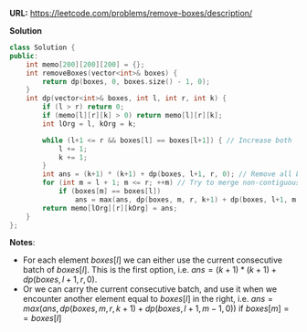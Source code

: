 **URL:** https://leetcode.com/problems/remove-boxes/description/

**Solution**
```C++
class Solution {
public:
    int memo[200][200][200] = {};
    int removeBoxes(vector<int>& boxes) {
        return dp(boxes, 0, boxes.size() - 1, 0);
    }
    int dp(vector<int>& boxes, int l, int r, int k) {
        if (l > r) return 0;
        if (memo[l][r][k] > 0) return memo[l][r][k];
        int lOrg = l, kOrg = k;

        while (l+1 <= r && boxes[l] == boxes[l+1]) { // Increase both `l` and `k` if they have consecutive colors with `boxes[l]`
            l += 1;
            k += 1;
        }
        int ans = (k+1) * (k+1) + dp(boxes, l+1, r, 0); // Remove all boxes which has the same with `boxes[l]`
        for (int m = l + 1; m <= r; ++m) // Try to merge non-contiguous boxes of the same color together
            if (boxes[m] == boxes[l])
                ans = max(ans, dp(boxes, m, r, k+1) + dp(boxes, l+1, m-1, 0));
        return memo[lOrg][r][kOrg] = ans;
    }
};
```

**Notes**:
- For each element $boxes[l]$ we can either use the current consecutive batch of $boxes[l]$. This is the first option, i.e. $ans = (k+1)*(k+1) + dp(boxes, l+1, r, 0)$.
- Or we can carry the current consecutive batch, and use it when we encounter another element equal to $boxes[l]$ in the right, i.e. $ans = max(ans, dp(boxes, m, r, k+1) + dp(boxes, l+1, m-1,0))$ if $boxes[m] == boxes[l]$
